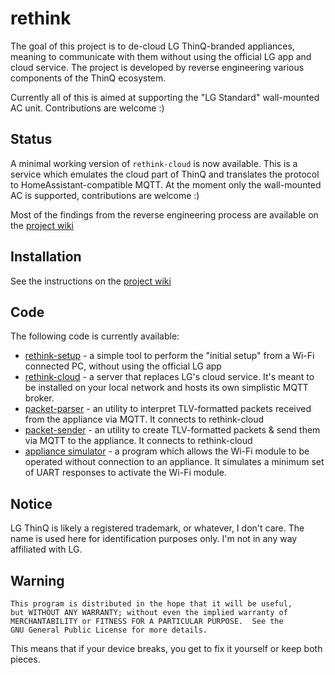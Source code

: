 # rethink

The goal of this project is to de-cloud LG ThinQ-branded appliances, meaning to communicate with them without using the official LG app and cloud service. 
The project is developed by reverse engineering various components of the ThinQ ecosystem.

Currently all of this is aimed at supporting the "LG Standard" wall-mounted AC unit. Contributions are welcome :)

## Status

A minimal working version of `rethink-cloud` is now available. This is a service which emulates the cloud part of ThinQ and translates the protocol to
HomeAssistant-compatible MQTT. At the moment only the wall-mounted AC is supported, contributions are welcome :)

Most of the findings from the reverse engineering process are available on the [project wiki](https://github.com/anszom/rethink/wiki)

## Installation

See the instructions on the [project wiki](https://github.com/anszom/rethink/wiki/Installing-rethink-cloud)

## Code

The following code is currently available:

- [rethink-setup](rethink/rethink-setup.js) - a simple tool to perform the "initial setup" from a Wi-Fi connected PC, without using the official LG app
- [rethink-cloud](rethink/rethink-cloud.js) - a server that replaces LG's cloud service. It's meant to be installed on your local network and hosts its own simplistic MQTT broker.
- [packet-parser](rethink/packet-parser.js) - an utility to interpret TLV-formatted packets received from the appliance via MQTT. It connects to rethink-cloud
- [packet-sender](rethink/packet-sender.js) - an utility to create TLV-formatted packets & send them via MQTT to the appliance. It connects to rethink-cloud
- [appliance simulator](appliance-simulator) - a program which allows the Wi-Fi module to be operated without connection to an appliance. It simulates a minimum set of UART responses to activate the Wi-Fi module.

## Notice

LG ThinQ is likely a registered trademark, or whatever, I don't care. The name is used here for identification purposes only. I'm not in any way affiliated with LG.

## Warning

    This program is distributed in the hope that it will be useful,
    but WITHOUT ANY WARRANTY; without even the implied warranty of
    MERCHANTABILITY or FITNESS FOR A PARTICULAR PURPOSE.  See the
    GNU General Public License for more details.

This means that if your device breaks, you get to fix it yourself or keep both pieces.

